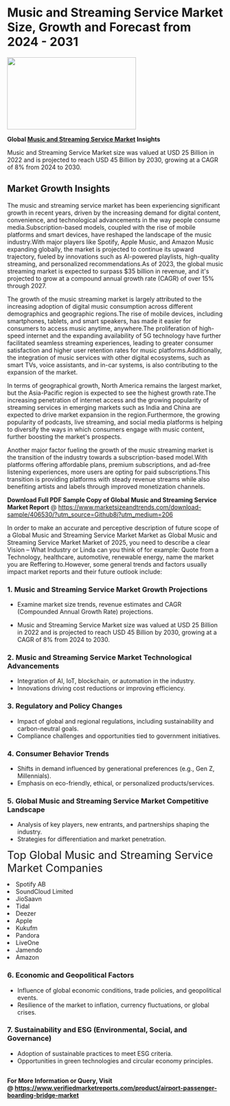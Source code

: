 <H1>Music and Streaming Service Market Size, Growth and Forecast from 2024 - 2031</H1><img class="aligncenter size-medium wp-image-584254" src="https://thirdeyenews.in/wp-content/uploads/2024/09/Global-Market-Research-300x168.jpeg" alt="" width="300" height="168" /><p><strong>Global&nbsp;<a href="https://www.marketsizeandtrends.com/download-sample/406530/?utm_source=Github8j?utm_medium=206">Music and Streaming Service Market</a> Insights</strong></p><p>Music and Streaming Service Market size was valued at USD 25 Billion in 2022 and is projected to reach USD 45 Billion by 2030, growing at a CAGR of 8% from 2024 to 2030.</p><p><h2>Market Growth Insights</h2> <p>The music and streaming service market has been experiencing significant growth in recent years, driven by the increasing demand for digital content, convenience, and technological advancements in the way people consume media.Subscription-based models, coupled with the rise of mobile platforms and smart devices, have reshaped the landscape of the music industry.With major players like Spotify, Apple Music, and Amazon Music expanding globally, the market is projected to continue its upward trajectory, fueled by innovations such as AI-powered playlists, high-quality streaming, and personalized recommendations.As of 2023, the global music streaming market is expected to surpass $35 billion in revenue, and it's projected to grow at a compound annual growth rate (CAGR) of over 15% through 2027.</p> <p>The growth of the music streaming market is largely attributed to the increasing adoption of digital music consumption across different demographics and geographic regions.The rise of mobile devices, including smartphones, tablets, and smart speakers, has made it easier for consumers to access music anytime, anywhere.The proliferation of high-speed internet and the expanding availability of 5G technology have further facilitated seamless streaming experiences, leading to greater consumer satisfaction and higher user retention rates for music platforms.Additionally, the integration of music services with other digital ecosystems, such as smart TVs, voice assistants, and in-car systems, is also contributing to the expansion of the market.</p> <p>In terms of geographical growth, North America remains the largest market, but the Asia-Pacific region is expected to see the highest growth rate.The increasing penetration of internet access and the growing popularity of streaming services in emerging markets such as India and China are expected to drive market expansion in the region.Furthermore, the growing popularity of podcasts, live streaming, and social media platforms is helping to diversify the ways in which consumers engage with music content, further boosting the market's prospects.</p> <p>Another major factor fueling the growth of the music streaming market is the transition of the industry towards a subscription-based model.With platforms offering affordable plans, premium subscriptions, and ad-free listening experiences, more users are opting for paid subscriptions.This transition is providing platforms with steady revenue streams while also benefiting artists and labels through improved monetization channels.</p> <p><span class=""><strong>Download Full PDF Sample Copy of Global Music and Streaming Service Market Report</strong> @ <a href="https://www.marketsizeandtrends.com/download-sample/406530/?utm_source=Github8j?utm_medium=206" target="_blank">https://www.marketsizeandtrends.com/download-sample/406530/?utm_source=Github8j?utm_medium=206</a></span></p><p>In order to make an accurate and perceptive description of future scope of a Global&nbsp;Music and Streaming Service Market Market as Global&nbsp;Music and Streaming Service Market Market of 2025, you need to describe a clear Vision &ndash; What Industry or Linda can you think of for example: Quote from a Technology, healthcare, automotive, renewable energy, name the market you are Reffering to.However, some general trends and factors usually impact market reports and their future outlook include:</p><h3>1.&nbsp;<strong>Music and Streaming Service Market Growth Projections</strong></h3><ul><li>Examine market size trends, revenue estimates and CAGR (Compounded Annual Growth Rate) projections.</li><li><p>Music and Streaming Service Market size was valued at USD 25 Billion in 2022 and is projected to reach USD 45 Billion by 2030, growing at a CAGR of 8% from 2024 to 2030.</p></li></ul><h3>2.&nbsp;<strong>Music and Streaming Service Market Technological Advancements</strong></h3><ul><li>Integration of AI, IoT, blockchain, or automation in the industry.</li><li>Innovations driving cost reductions or improving efficiency.</li></ul><h3>3.&nbsp;<strong>Regulatory and Policy Changes</strong></h3><ul><li>Impact of global and regional regulations, including sustainability and carbon-neutral goals.</li><li>Compliance challenges and opportunities tied to government initiatives.</li></ul><h3>4.&nbsp;<strong>Consumer Behavior Trends</strong></h3><ul><li>Shifts in demand influenced by generational preferences (e.g., Gen Z, Millennials).</li><li>Emphasis on eco-friendly, ethical, or personalized products/services.</li></ul><h3>5.&nbsp;<strong>Global Music and Streaming Service Market Competitive Landscape</strong></h3><ul><li>Analysis of key players, new entrants, and partnerships shaping the industry.</li><li>Strategies for differentiation and market penetration.</li></ul><p data-pm-slice="1 1 []"><span style="color: inherit; font-family: inherit; font-size: 25px;">Top Global Music and Streaming Service Market Companies</span></p><div class="" data-test-id=""><p><li>Spotify AB</li><li> SoundCloud Limited</li><li> JioSaavn</li><li> Tidal</li><li> Deezer</li><li> Apple</li><li> Kukufm</li><li> Pandora</li><li> LiveOne</li><li> Jamendo</li><li> Amazon</li></p></div><h3>6.&nbsp;<strong>Economic and Geopolitical Factors</strong></h3><ul><li>Influence of global economic conditions, trade policies, and geopolitical events.</li><li>Resilience of the market to inflation, currency fluctuations, or global crises.</li></ul><h3>7.&nbsp;<strong>Sustainability and ESG (Environmental, Social, and Governance)</strong></h3><ul><li>Adoption of sustainable practices to meet ESG criteria.</li><li>Opportunities in green technologies and circular economy principles.</li></ul><h2><strong style="font-size: 14px;">For More Information or Query, Visit @&nbsp;</strong><a style="background-color: #ffffff; font-size: 14px;" href="https://www.marketsizeandtrends.com/report/music-and-streaming-service-market/" target="_blank">https://www.verifiedmarketreports.com/product/airport-passenger-boarding-bridge-market</a></h2>